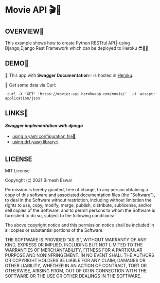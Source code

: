 # Movie API 🎬🍿

## OVERVIEW📜
 This example shows how to create Python RESTful API🐍 using Django,Django Rest Framework which can be deployed to Heroku 😎✌🏻

## DEMO👀
📌 This app with **Swagger Documentation**✨ is hosted in [Heroku](https://moviez-api.herokuapp.com/).

📌 Get some data via Curl:
```curl
 curl -X 'GET' 'https://moviez-api.herokuapp.com/movie/'  -H 'accept: application/json' 
```

## LINKS🔗
#### *Swagger implementation with django*
  - [using a yaml configuration file🤩](https://dev.to/matthewhegarty/swaggerui-inside-django-rest-framework-1c2p) 
  - [using drf-yasg library⚡️](https://drf-yasg.readthedocs.io/en/stable/readme.html)

## LICENSE
MIT License

Copyright (c) 2021 Birnesh Eswar

Permission is hereby granted, free of charge, to any person obtaining a copy
of this software and associated documentation files (the "Software"), to deal
in the Software without restriction, including without limitation the rights
to use, copy, modify, merge, publish, distribute, sublicense, and/or sell
copies of the Software, and to permit persons to whom the Software is
furnished to do so, subject to the following conditions:

The above copyright notice and this permission notice shall be included in all
copies or substantial portions of the Software.

THE SOFTWARE IS PROVIDED "AS IS", WITHOUT WARRANTY OF ANY KIND, EXPRESS OR
IMPLIED, INCLUDING BUT NOT LIMITED TO THE WARRANTIES OF MERCHANTABILITY,
FITNESS FOR A PARTICULAR PURPOSE AND NONINFRINGEMENT. IN NO EVENT SHALL THE
AUTHORS OR COPYRIGHT HOLDERS BE LIABLE FOR ANY CLAIM, DAMAGES OR OTHER
LIABILITY, WHETHER IN AN ACTION OF CONTRACT, TORT OR OTHERWISE, ARISING FROM,
OUT OF OR IN CONNECTION WITH THE SOFTWARE OR THE USE OR OTHER DEALINGS IN THE
SOFTWARE.
